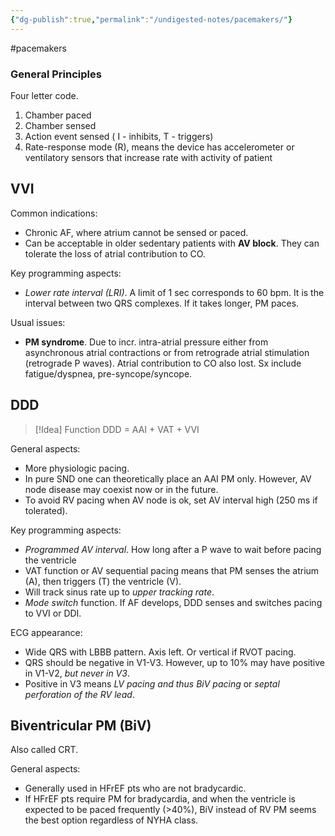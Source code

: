 ```yaml
---
{"dg-publish":true,"permalink":"/undigested-notes/pacemakers/"}
---
```


#pacemakers
### **General Principles**

Four letter code.
1) Chamber paced
2) Chamber sensed
3) Action event sensed ( I - inhibits, T - triggers)
4) Rate-response mode (R), means the device has accelerometer or ventilatory sensors that increase rate with activity of patient

## VVI

Common indications:
- Chronic AF, where atrium cannot be sensed or paced.
- Can be acceptable in older sedentary patients with **AV block**. They can tolerate the loss of atrial contribution to CO.

Key programming aspects:
- *Lower rate interval (LRI)*. A limit of 1 sec corresponds to 60 bpm. It is the interval between two QRS complexes. If it takes longer, PM paces.

Usual issues:
- **PM syndrome**. Due to incr. intra-atrial pressure either from asynchronous atrial contractions or from retrograde atrial stimulation (retrograde P waves). Atrial contribution to CO also lost. Sx include fatigue/dyspnea, pre-syncope/syncope.

## DDD

> [!Idea] Function
> DDD = AAI + VAT + VVI

General aspects:
- More physiologic pacing.
- In pure SND one can theoretically place an AAI PM only. However, AV node disease may coexist now or in the future. 
- To avoid RV pacing when AV node is ok, set AV interval high (250 ms if tolerated).

Key programming aspects:
- *Programmed AV interval*. How long after a P wave to wait before pacing the ventricle
- VAT function or AV sequential pacing means that PM senses the atrium (A), then triggers (T) the ventricle (V).
- Will track sinus rate up to *upper tracking rate*.
- *Mode switch* function. If AF develops, DDD senses and switches pacing to VVI or DDI.

ECG appearance:
- Wide QRS with LBBB pattern. Axis left. Or vertical if RVOT pacing.
- QRS should be negative in V1-V3. However, up to 10% may have positive in V1-V2, *but never in V3*.
- Positive in V3 means *LV pacing and thus BiV pacing* or *septal perforation of the RV lead*.

## Biventricular PM (BiV)

Also called CRT. 

General aspects:
- Generally used in HFrEF pts who are not bradycardic.
- If HFrEF pts require PM for bradycardia, and when the ventricle is expected to be paced frequently (>40%), BiV instead of RV PM seems the best option regardless of NYHA class.